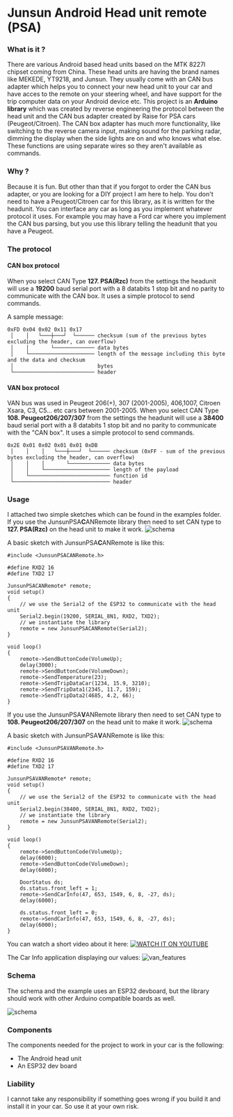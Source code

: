 # Junsun Android Head unit remote (PSA)

### What is it ?

There are various Android based head units based on the MTK 8227l chipset coming from China. These head units are having the brand names like MEKEDE, YT9218, and Junsun. They usually come with an CAN bus adapter which helps you to connect your new head unit to your car and have acces to the remote on your steering wheel, and have support for the trip computer data on your Android device etc. 
This project is an **Arduino library** which was created by reverse engineering the protocol between the head unit and the CAN bus adapter created by Raise for PSA cars (Peugeot/Citroen).
The CAN box adapter has much more functionality, like switching to the reverse camera input, making sound for the parking radar, dimming the display when the side lights are on and who knows what else. These functions are using separate wires so they aren't available as commands.

### Why ?

Because it is fun. But other than that if you forgot to order the CAN bus adapter, or you are looking for a DIY project I am here to help. You don't need to have a Peugeot/Citroen car for this library, as it is written for the headunit. You can interface any car as long as you implement whatever protocol it uses.  For example you may have a Ford car where you implement the CAN bus parsing, but you use this library telling the headunit that you have a Peugeot.

### The protocol

#### CAN box protocol

When you select CAN Type **127. PSA(Rzc)** from the settings the headunit will use a **19200** baud serial port with a 8 databits 1 stop bit and no parity to communicate with the CAN box. It uses a simple protocol to send commands.

A sample message:

    0xFD 0x04 0x02 0x11 0x17
     │    │   └───┼───┘  └────── checksum (sum of the previous bytes excluding the header, can overflow)
     │    │       └───────────── data bytes
     │    └───────────────────── length of the message including this byte and the data and checksum 
     │                           bytes
     └────────────────────────── header

#### VAN box protocol

VAN bus was used in Peugeot 206(+), 307 (2001-2005), 406,1007, Citroen Xsara, C3, C5... etc cars between 2001-2005.
When you select CAN Type **108. Peugeot206/207/307** from the settings the headunit will use a **38400** baud serial port with a 8 databits 1 stop bit and no parity to communicate with the "CAN box". It uses a simple protocol to send commands.

    0x2E 0x01 0x02 0x01 0x01 0xDB
     │    │    │   └───┼───┘  └────── checksum (0xFF - sum of the previous bytes excluding the header, can overflow) 
     │    │    │       └───────────── data bytes
     │    │    └───────────────────── length of the payload
     │    └────────────────────────── function id
     └─────────────────────────────── header

### Usage
I attached two simple sketches which can be found in the examples folder. 
If you use the JunsunPSA**C**ANRemote library then need to set CAN type to **127. PSA(Rzc)** on the head unit to make it work.
![schema](https://github.com/morcibacsi/JunsunPSARemote/raw/main/extras/can_setup.jpg)

A basic sketch with JunsunPSA**C**ANRemote is like this:

    #include <JunsunPSACANRemote.h>
    
    #define RXD2 16
    #define TXD2 17

    JunsunPSACANRemote* remote;
    void setup()
    {
        // we use the Serial2 of the ESP32 to communicate with the head unit
        Serial2.begin(19200, SERIAL_8N1, RXD2, TXD2);
        // we instantiate the library
        remote = new JunsunPSACANRemote(Serial2);
    }

    void loop()
    {
        remote->SendButtonCode(VolumeUp);
        delay(3000);
        remote->SendButtonCode(VolumeDown);
        remote->SendTemperature(23);
        remote->SendTripDataCar(1234, 15.9, 3210);
        remote->SendTripData1(2345, 11.7, 159);
        remote->SendTripData2(4685, 4.2, 66);
    }

If you use the JunsunPSA**V**ANRemote library then need to set CAN type to **108. Peugeot206/207/307** on the head unit to make it work.
![schema](https://github.com/morcibacsi/JunsunPSARemote/raw/main/extras/van_setup.jpg)

A basic sketch with JunsunPSA**V**ANRemote is like this:

    #include <JunsunPSAVANRemote.h>
    
    #define RXD2 16
    #define TXD2 17

    JunsunPSAVANRemote* remote;
    void setup()
    {
        // we use the Serial2 of the ESP32 to communicate with the head unit
        Serial2.begin(38400, SERIAL_8N1, RXD2, TXD2);
        // we instantiate the library
        remote = new JunsunPSAVANRemote(Serial2);
    }

    void loop()
    {
        remote->SendButtonCode(VolumeUp);
        delay(6000);
        remote->SendButtonCode(VolumeDown);
        delay(6000);
        
        DoorStatus ds;
        ds.status.front_left = 1;
        remote->SendCarInfo(47, 653, 1549, 6, 8, -27, ds);
        delay(6000);

        ds.status.front_left = 0;
        remote->SendCarInfo(47, 653, 1549, 6, 8, -27, ds);
        delay(6000);
    }

You can watch a short video about it here:
[![WATCH IT ON YOUTUBE](https://github.com/morcibacsi/JunsunPSARemote/raw/main/extras/youtube_preview.jpg)](https://www.youtube.com/watch?v=MtLH9LZdBNc "Watch it on YouTube")

The Car Info application displaying our values:
![van_features](https://github.com/morcibacsi/JunsunPSARemote/raw/main/extras/van_features.jpg)

### Schema

The schema and the example uses an ESP32 devboard, but the library should work with other Arduino compatible boards as well.

![schema](https://github.com/morcibacsi/JunsunPSARemote/raw/main/extras/schema.jpg)

### Components

The components needed for the project to work in your car is the following:
- The Android head unit
- An ESP32 dev board

### Liability

I cannot take any responsibility if something goes wrong if you build it and install it in your car. So use it at your own risk.
